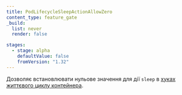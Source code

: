 ```yaml
---
title: PodLifecycleSleepActionAllowZero
content_type: feature_gate
_build:
  list: never
  render: false

stages:
  - stage: alpha
    defaultValue: false
    fromVersion: "1.32"
---
```


Дозволяє встановлювати нульове значення для дії `sleep` в [хуках життєвого циклу контейнера](/docs/concepts/containers/container-lifecycle-hooks/).
